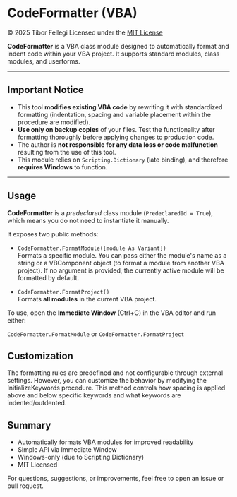 # CodeFormatter (VBA)

© 2025 Tibor Fellegi 
Licensed under the [MIT License](LICENSE)

**CodeFormatter** is a VBA class module designed to automatically format and indent code within your VBA project. It supports standard modules, class modules, and userforms.

---

## Important Notice

- This tool **modifies existing VBA code** by rewriting it with standardized formatting (indentation, spacing and variable placement within the procedure are modified).
- **Use only on backup copies** of your files. Test the functionality after formatting thoroughly before applying changes to production code.
- The author is **not responsible for any data loss or code malfunction** resulting from the use of this tool.
- This module relies on `Scripting.Dictionary` (late binding), and therefore **requires Windows** to function.

---

## Usage

**CodeFormatter** is a *predeclared* class module (`PredeclaredId = True`), which means you do not need to instantiate it manually.

It exposes two public methods:

- `CodeFormatter.FormatModule([module As Variant])`  
 Formats a specific module. You can pass either the module's name as a string or a VBComponent object (to format a module from another VBA project). If no argument is provided, the currently active module will be formatted by default.

- `CodeFormatter.FormatProject()`  
  Formats **all modules** in the current VBA project.

To use, open the **Immediate Window** (Ctrl+G) in the VBA editor and run either:

`CodeFormatter.FormatModule` or `CodeFormatter.FormatProject`
##  Customization
The formatting rules are predefined and not configurable through external settings.
However, you can customize the behavior by modifying the InitializeKeywords procedure. This method controls how spacing is applied above and below specific keywords and what keywords are indented/outdented.

##  Summary
- Automatically formats VBA modules for improved readability
- Simple API via Immediate Window
- Windows-only (due to Scripting.Dictionary)
- MIT Licensed

For questions, suggestions, or improvements, feel free to open an issue or pull request.

